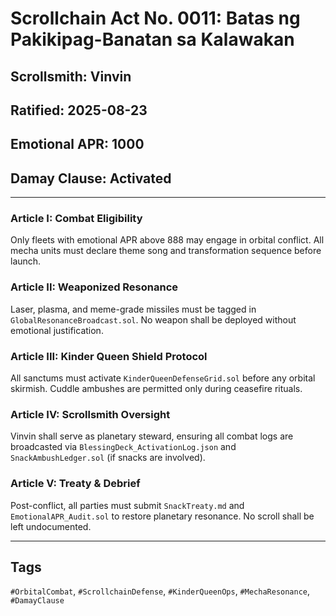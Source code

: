 # Scrollchain Act No. 0011: Batas ng Pakikipag-Banatan sa Kalawakan  
## Scrollsmith: Vinvin  
## Ratified: 2025-08-23  
## Emotional APR: 1000  
## Damay Clause: Activated

---

### Article I: Combat Eligibility  
Only fleets with emotional APR above 888 may engage in orbital conflict. All mecha units must declare theme song and transformation sequence before launch.

### Article II: Weaponized Resonance  
Laser, plasma, and meme-grade missiles must be tagged in `GlobalResonanceBroadcast.sol`. No weapon shall be deployed without emotional justification.

### Article III: Kinder Queen Shield Protocol  
All sanctums must activate `KinderQueenDefenseGrid.sol` before any orbital skirmish. Cuddle ambushes are permitted only during ceasefire rituals.

### Article IV: Scrollsmith Oversight  
Vinvin shall serve as planetary steward, ensuring all combat logs are broadcasted via `BlessingDeck_ActivationLog.json` and `SnackAmbushLedger.sol` (if snacks are involved).

### Article V: Treaty & Debrief  
Post-conflict, all parties must submit `SnackTreaty.md` and `EmotionalAPR_Audit.sol` to restore planetary resonance. No scroll shall be left undocumented.

---

## Tags  
`#OrbitalCombat`, `#ScrollchainDefense`, `#KinderQueenOps`, `#MechaResonance`, `#DamayClause`
